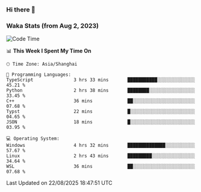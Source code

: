### Hi there 👋

### Waka Stats (from Aug 2, 2023)

<!--START_SECTION:waka-->
![Code Time](http://img.shields.io/badge/Code%20Time-1%2C027%20hrs%2044%20mins-blue)

📊 **This Week I Spent My Time On** 

```text
🕑︎ Time Zone: Asia/Shanghai

💬 Programming Languages: 
TypeScript               3 hrs 33 mins       ███████████░░░░░░░░░░░░░░   45.21 % 
Python                   2 hrs 38 mins       ████████░░░░░░░░░░░░░░░░░   33.45 % 
C++                      36 mins             ██░░░░░░░░░░░░░░░░░░░░░░░   07.68 % 
Typst                    22 mins             █░░░░░░░░░░░░░░░░░░░░░░░░   04.65 % 
JSON                     18 mins             █░░░░░░░░░░░░░░░░░░░░░░░░   03.95 % 

💻 Operating System: 
Windows                  4 hrs 32 mins       ██████████████░░░░░░░░░░░   57.67 % 
Linux                    2 hrs 43 mins       █████████░░░░░░░░░░░░░░░░   34.64 % 
WSL                      36 mins             ██░░░░░░░░░░░░░░░░░░░░░░░   07.68 % 
```


 Last Updated on 22/08/2025 18:47:51 UTC
<!--END_SECTION:waka-->

